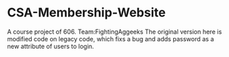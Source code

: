 # CSA-Membership-Website
A course project of 606.  Team:FightingAggeeks
The original version here is modified code on legacy code, which fixs a bug and adds password as a new attribute of users to login.  
